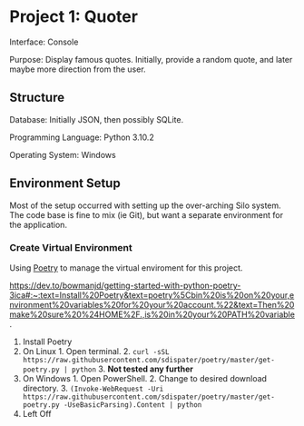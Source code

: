 # Project 1: Quoter

Interface: Console

Purpose: Display famous quotes. Initially, provide a random quote, and later maybe more direction from the user.

## Structure

Database: Initially JSON, then possibly SQLite.

Programming Language: Python 3.10.2

Operating System: Windows

## Environment Setup

Most of the setup occurred with setting up the over-arching Silo system. The code base is fine to mix (ie Git), but want a separate environment for the application.

### Create Virtual Environment

Using [Poetry](https://python-poetry.org) to manage the virtual enviroment for this project.

https://dev.to/bowmanjd/getting-started-with-python-poetry-3ica#:~:text=Install%20Poetry&text=poetry%5Cbin%20is%20on%20your,environment%20variables%20for%20your%20account.%22&text=Then%20make%20sure%20%24HOME%2F.,is%20in%20your%20PATH%20variable.

1. Install Poetry
  1. On Linux
    1. Open terminal.
    2. `curl -sSL https://raw.githubusercontent.com/sdispater/poetry/master/get-poetry.py | python`
    3. **Not tested any further**
  3. On Windows
    1. Open PowerShell.
    2. Change to desired download directory.
    3. `(Invoke-WebRequest -Uri https://raw.githubusercontent.com/sdispater/poetry/master/get-poetry.py -UseBasicParsing).Content | python`
  4. Left Off

